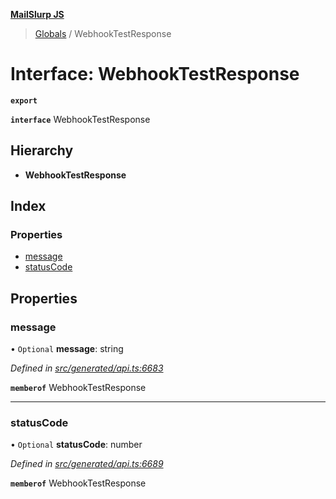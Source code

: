 **[MailSlurp JS](../README.md)**

> [Globals](../README.md) / WebhookTestResponse

# Interface: WebhookTestResponse

**`export`** 

**`interface`** WebhookTestResponse

## Hierarchy

* **WebhookTestResponse**

## Index

### Properties

* [message](webhooktestresponse.md#message)
* [statusCode](webhooktestresponse.md#statuscode)

## Properties

### message

• `Optional` **message**: string

*Defined in [src/generated/api.ts:6683](https://github.com/mailslurp/mailslurp-client/blob/37bf78e/src/generated/api.ts#L6683)*

**`memberof`** WebhookTestResponse

___

### statusCode

• `Optional` **statusCode**: number

*Defined in [src/generated/api.ts:6689](https://github.com/mailslurp/mailslurp-client/blob/37bf78e/src/generated/api.ts#L6689)*

**`memberof`** WebhookTestResponse
